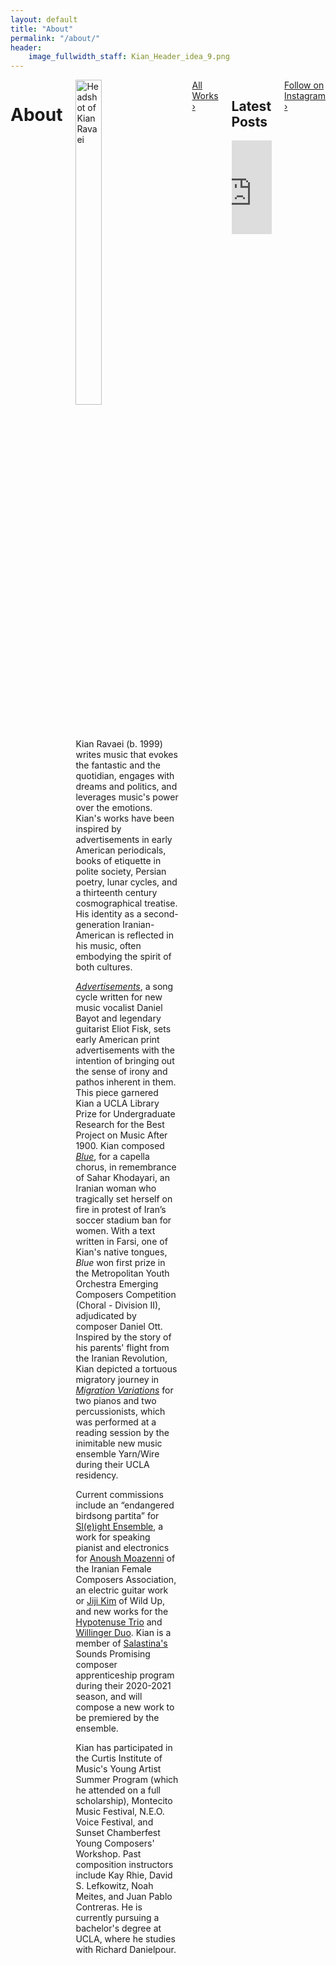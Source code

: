 ```yaml
---
layout: default
title: "About"
permalink: "/about/"
header:
    image_fullwidth_staff: Kian_Header_idea_9.png
---
```



<div class="row t30">
	<div class="medium-10 columns medium-offset-1 end">
			<header>
				<div itemprop="name">
					<h1 class="text-center">About</h1>
				</div>
			</header>
            <div itemprop="articleSection">
                <img class="b30" src="{{ site.urlimg }}kian_homepage2_square.jpeg" alt="Headshot of Kian Ravaei" class="wrap-left" style="width:50%;">
                <p>Kian Ravaei (b. 1999) writes music that evokes the fantastic and the quotidian, engages with dreams and politics, and leverages music's power over the emotions. Kian's works have been inspired by advertisements in early American periodicals, books of etiquette in polite society, Persian poetry, lunar cycles, and a thirteenth century cosmographical treatise. His identity as a second-generation Iranian-American is reflected in his music, often embodying the spirit of both cultures.</p>
                <p><a href="{{ site.url }}{{ site.baseurl }}/works/advertisements/"><i>Advertisements</i></a>, a song cycle written for new music vocalist Daniel Bayot and legendary guitarist Eliot Fisk, sets early American print advertisements with the intention of bringing out the sense of irony and pathos inherent in them. This piece garnered Kian a UCLA Library Prize for Undergraduate Research for the Best Project on Music After 1900. Kian composed <a href="{{ site.url }}{{ site.baseurl }}/works/blue/"><i>Blue</i></a>, for a capella chorus, in remembrance of Sahar Khodayari, an Iranian woman who tragically set herself on fire in protest of Iran’s soccer stadium ban for women. With a text written in Farsi, one of Kian's native tongues, <i>Blue</i> won first prize in the Metropolitan Youth Orchestra Emerging Composers Competition (Choral - Division II), adjudicated by composer Daniel Ott. Inspired by the story of his parents' flight from the Iranian Revolution, Kian depicted a tortuous migratory journey in <a href="{{ site.url }}{{ site.baseurl }}/works/migration-variations/"><i>Migration Variations</i></a> for two pianos and two percussionists, which was performed at a reading session by the inimitable new music ensemble Yarn/Wire during their UCLA residency.</p>
                <p>Current commissions include an “endangered birdsong partita” for <a href="http://www.jacoblanemusic.com/sleight-ensemble" target="_blank">Sl(e)ight Ensemble</a>, a work for speaking pianist and electronics for <a href="http://www.anoushmoazzeni.com/" target="_blank">Anoush Moazenni</a> of the Iranian Female Composers Association, an electric guitar work or <a href="http://jijiguitar.com/" target="_blank">Jiji Kim</a> of Wild Up, and new works for the <a href="https://www.hypotenusetrio.com/" target="_blank">Hypotenuse Trio</a> and <a href="https://www.liorpiano.com/willinger-duo" target="_blank">Willinger Duo</a>. Kian is a member of <a href="https://www.salastina.org/" target="_blank">Salastina's</a> Sounds Promising composer apprenticeship program during their 2020-2021 season, and will compose a new work to be premiered by the ensemble.</p>
                <p>Kian has participated in the Curtis Institute of Music's Young Artist Summer Program (which he attended on a full scholarship), Montecito Music Festival, N.E.O. Voice Festival, and Sunset Chamberfest Young Composers' Workshop. Past composition instructors include Kay Rhie, David S. Lefkowitz, Noah Meites, and Juan Pablo Contreras. He is currently pursuing a bachelor's degree at UCLA, where he studies with Richard Danielpour.</p>
            </div>
            <div>
                <a href="{{ site.url }}{{ site.baseurl }}/works/" class="button expand">All Works ›</a>
            </div>
            <div>
            <h2 class="text-center">Latest Posts</h2>
            <!-- LightWidget WIDGET --><script src="https://cdn.lightwidget.com/widgets/lightwidget.js"></script><iframe src="https://cdn.lightwidget.com/widgets/0bbd37962c9a58ec803b745d52096ccb.html" scrolling="no" allowtransparency="true" class="lightwidget-widget" style="width:100%;border:0;overflow:hidden;"></iframe>
            </div>
            <div>
              <div>
                <a href="https://www.instagram.com/kianravaei/" target="_blank" class="button expand">Follow on Instagram ›</a>
            </div>

</div><!-- /.row -->
</div>






<!--Saving this because of how much work it took me-->
<!--<p>His name is pronounced [<a href="https://en.wikipedia.org/wiki/Voiceless_velar_stop" target="_blank">k</a><a href="https://en.wikipedia.org/wiki/Close_front_unrounded_vowel" target="_blank">i</a><a href="https://en.wikipedia.org/wiki/Voiced_palatal_approximant" target="_blank">j</a><a href="https://en.wikipedia.org/wiki/Open_back_rounded_vowel" target="_blank">&#594;</a><a href="https://en.wikipedia.org/wiki/Voiced_dental,_alveolar_and_postalveolar_nasals" target="_blank">n</a> <a href="https://en.wikipedia.org/wiki/Voiced_dental_and_alveolar_taps_and_flaps" target="_blank">&#638;</a><a href="https://en.wikipedia.org/wiki/Near-open_front_unrounded_vowel" target="_blank">&#230;</a><a href="https://en.wikipedia.org/wiki/Voiced_labiodental_fricative" target="_blank">v</a><a href="https://en.wikipedia.org/wiki/Open_back_rounded_vowel" target="_blank">&#594;</a><a href="https://en.wikipedia.org/wiki/Vowel_length" target="_blank">&#720;</a><a href="https://en.wikipedia.org/wiki/Close_front_unrounded_vowel" target="_blank">i</a><a href="https://en.wikipedia.org/wiki/Vowel_length" target="_blank">&#720;</a>].</p>-->
